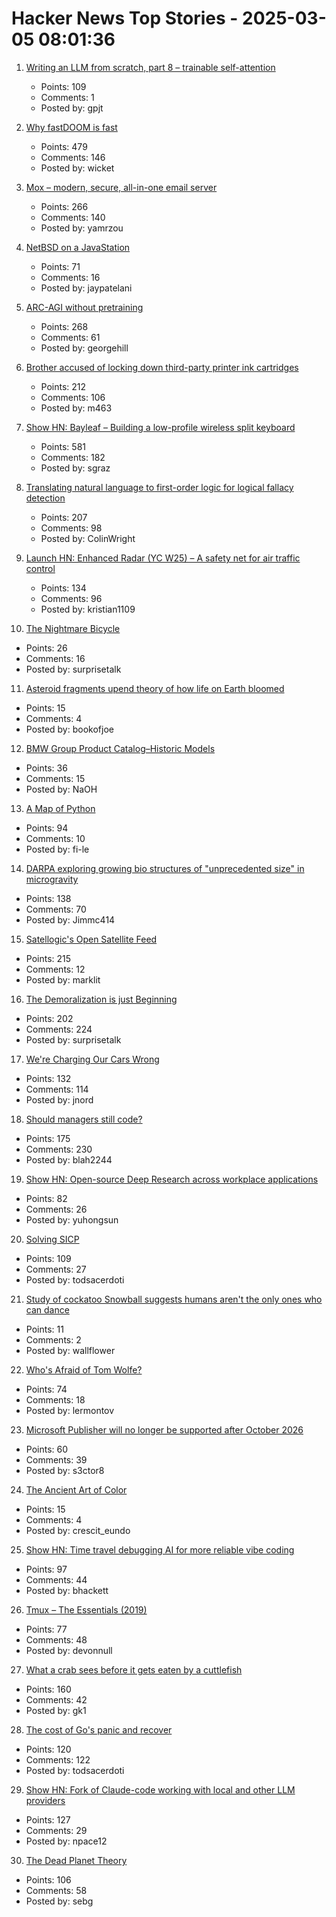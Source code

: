 # Hacker News Top Stories - 2025-03-05 08:01:36

1. [Writing an LLM from scratch, part 8 – trainable self-attention](https://www.gilesthomas.com/2025/03/llm-from-scratch-8-trainable-self-attention)
   - Points: 109
   - Comments: 1
   - Posted by: gpjt

2. [Why fastDOOM is fast](https://fabiensanglard.net/fastdoom/index.html)
   - Points: 479
   - Comments: 146
   - Posted by: wicket

3. [Mox – modern, secure, all-in-one email server](https://www.xmox.nl/)
   - Points: 266
   - Comments: 140
   - Posted by: yamrzou

4. [NetBSD on a JavaStation](https://fatsquirrel.org/oldfartsalmanac/netbsd-on-a-javastation/)
   - Points: 71
   - Comments: 16
   - Posted by: jaypatelani

5. [ARC-AGI without pretraining](https://iliao2345.github.io/blog_posts/arc_agi_without_pretraining/arc_agi_without_pretraining.html)
   - Points: 268
   - Comments: 61
   - Posted by: georgehill

6. [Brother accused of locking down third-party printer ink cartridges](https://www.tomshardware.com/peripherals/printers/brother-accused-of-locking-down-third-party-printer-ink-cartridges-via-firmware-updates-removing-older-firmware-versions-from-support-portals)
   - Points: 212
   - Comments: 106
   - Posted by: m463

7. [Show HN: Bayleaf – Building a low-profile wireless split keyboard](https://www.graz.io/articles/bayleaf-wireless-keyboard)
   - Points: 581
   - Comments: 182
   - Posted by: sgraz

8. [Translating natural language to first-order logic for logical fallacy detection](https://arxiv.org/abs/2405.02318)
   - Points: 207
   - Comments: 98
   - Posted by: ColinWright

9. [Launch HN: Enhanced Radar (YC W25) – A safety net for air traffic control](undefined)
   - Points: 134
   - Comments: 96
   - Posted by: kristian1109

10. [The Nightmare Bicycle](https://www.geoffreylitt.com/2025/03/03/the-nightmare-bicycle.html)
   - Points: 26
   - Comments: 16
   - Posted by: surprisetalk

11. [Asteroid fragments upend theory of how life on Earth bloomed](https://www.nature.com/articles/d41586-025-00264-3)
   - Points: 15
   - Comments: 4
   - Posted by: bookofjoe

12. [BMW Group Product Catalog–Historic Models](https://www.bmwgroup-classic.com/en/history/historic-modeloverview-bmw.html)
   - Points: 36
   - Comments: 15
   - Posted by: NaOH

13. [A Map of Python](https://fi-le.net/pypi/)
   - Points: 94
   - Comments: 10
   - Posted by: fi-le

14. [DARPA exploring growing bio structures of "unprecedented size" in microgravity](https://sam.gov/opp/426e5868fcf74dd4ada3768b00b09234/view)
   - Points: 138
   - Comments: 70
   - Posted by: Jimmc414

15. [Satellogic's Open Satellite Feed](https://tech.marksblogg.com/satellogic-open-data-feed.html)
   - Points: 215
   - Comments: 12
   - Posted by: marklit

16. [The Demoralization is just Beginning](https://geohot.github.io//blog/jekyll/update/2025/03/03/demoralization-is-just-beginning.html)
   - Points: 202
   - Comments: 224
   - Posted by: surprisetalk

17. [We're Charging Our Cars Wrong](https://spectrum.ieee.org/ev-charging-2671242103)
   - Points: 132
   - Comments: 114
   - Posted by: jnord

18. [Should managers still code?](https://theengineeringmanager.substack.com/p/should-managers-still-code)
   - Points: 175
   - Comments: 230
   - Posted by: blah2244

19. [Show HN: Open-source Deep Research across workplace applications](https://github.com/onyx-dot-app/onyx)
   - Points: 82
   - Comments: 26
   - Posted by: yuhongsun

20. [Solving SICP](https://lockywolf.wordpress.com/2021/02/08/solving-sicp/)
   - Points: 109
   - Comments: 27
   - Posted by: todsacerdoti

21. [Study of cockatoo Snowball suggests humans aren't the only ones who can dance](https://news.harvard.edu/gazette/story/2019/07/study-of-snowball-the-cockatoo-suggests-humans-arent-the-only-ones-who-can-dance/)
   - Points: 11
   - Comments: 2
   - Posted by: wallflower

22. [Who's Afraid of Tom Wolfe?](https://commonreader.wustl.edu/c/whos-afraid-of-tom-wolfe/)
   - Points: 74
   - Comments: 18
   - Posted by: lermontov

23. [Microsoft Publisher will no longer be supported after October 2026](https://support.microsoft.com/en-gb/office/microsoft-publisher-will-no-longer-be-supported-after-october-2026-ee6302a2-4bc7-4841-babf-8e9be3acbfd7)
   - Points: 60
   - Comments: 39
   - Posted by: s3ctor8

24. [The Ancient Art of Color](https://worldhistory.substack.com/p/the-ancient-art-of-color)
   - Points: 15
   - Comments: 4
   - Posted by: crescit_eundo

25. [Show HN: Time travel debugging AI for more reliable vibe coding](https://nut.new)
   - Points: 97
   - Comments: 44
   - Posted by: bhackett

26. [Tmux – The Essentials (2019)](https://davidwinter.dev/2019/03/14/tmux-the-essentials)
   - Points: 77
   - Comments: 48
   - Posted by: devonnull

27. [What a crab sees before it gets eaten by a cuttlefish](https://www.nytimes.com/2025/03/03/science/cuttlefish-camouflage-huting-crabs.html)
   - Points: 160
   - Comments: 42
   - Posted by: gk1

28. [The cost of Go's panic and recover](https://jub0bs.com/posts/2025-02-28-cost-of-panic-recover/)
   - Points: 120
   - Comments: 122
   - Posted by: todsacerdoti

29. [Show HN: Fork of Claude-code working with local and other LLM providers](https://github.com/dnakov/anon-kode)
   - Points: 127
   - Comments: 29
   - Posted by: npace12

30. [The Dead Planet Theory](https://arealsociety.substack.com/p/the-dead-planet-theory)
   - Points: 106
   - Comments: 58
   - Posted by: sebg

